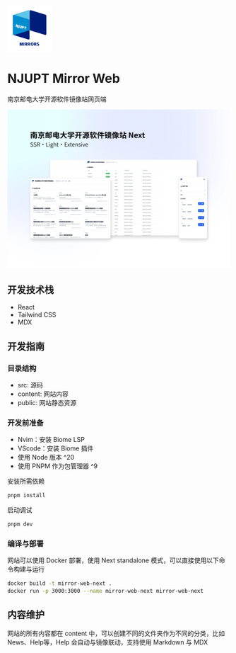 <img src='./public/logo-small.png' width="100" />

# NJUPT Mirror Web

南京邮电大学开源软件镜像站网页端

![intro](./public/intro.jpg)

## 开发技术栈

- React
- Tailwind CSS
- MDX

## 开发指南

### 目录结构

- src: 源码
- content: 网站内容
- public: 网站静态资源

### 开发前准备

- Nvim：安装 Biome LSP
- VScode：安装 Biome 插件
- 使用 Node 版本 ^20
- 使用 PNPM 作为包管理器 ^9

安装所需依赖
```bash
pnpm install
```
启动调试
```bash
pnpm dev
```

### 编译与部署
网站可以使用 Docker 部署，使用 Next standalone 模式，可以直接使用以下命令构建与运行
```bash
docker build -t mirror-web-next .
docker run -p 3000:3000 --name mirror-web-next mirror-web-next
```

## 内容维护
网站的所有内容都在 content 中，可以创建不同的文件夹作为不同的分类，比如 News、Help等，Help 会自动与镜像联动，支持使用 Markdown 与 MDX